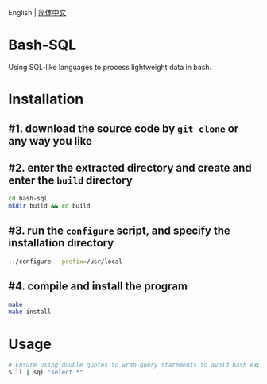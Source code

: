 English | [简体中文](README_zh-CN.md)

# Bash-SQL

Using SQL-like languages to process lightweight data in bash.

# Installation

## #1. download the source code by `git clone` or any way you like

## #2. enter the extracted directory and create and enter the `build` directory

```bash
cd bash-sql
mkdir build && cd build
```

## #3. run the `configure` script, and specify the installation directory

```bash
../configure --prefix=/usr/local
```

## #4. compile and install the program

```bash
make
make install
```

# Usage

```bash
# Ensure using double quotes to wrap query statements to avoid bash expanding * or any characters
$ ll | sql "select *"
```